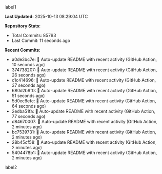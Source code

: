 
label1 
<!-- ACTIVITY_START -->
**Last Updated:** 2025-10-13 08:29:04 UTC

**Repository Stats:**
- Total Commits: 85793
- Last Commit: 11 seconds ago

**Recent Commits:**
- a0de3bc7e: 🤖 Auto-update README with recent activity (GitHub Action, 10 seconds ago)
- 374738207: 🤖 Auto-update README with recent activity (GitHub Action, 26 seconds ago)
- c1c414696: 🤖 Auto-update README with recent activity (GitHub Action, 37 seconds ago)
- 680d2b9f0: 🤖 Auto-update README with recent activity (GitHub Action, 51 seconds ago)
- 5d0ec8efc: 🤖 Auto-update README with recent activity (GitHub Action, 64 seconds ago)
- 2edba51fa: 🤖 Auto-update README with recent activity (GitHub Action, 77 seconds ago)
- d84670007: 🤖 Auto-update README with recent activity (GitHub Action, 2 minutes ago)
- bc7539731: 🤖 Auto-update README with recent activity (GitHub Action, 2 minutes ago)
- 28b45cf58: 🤖 Auto-update README with recent activity (GitHub Action, 2 minutes ago)
- 5404478b1: 🤖 Auto-update README with recent activity (GitHub Action, 2 minutes ago)
<!-- ACTIVITY_END -->

label2
